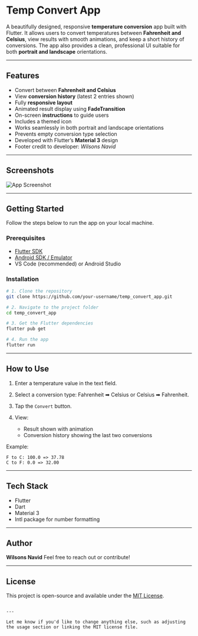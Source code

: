 # Temp Convert App

A beautifully designed, responsive **temperature conversion** app built with Flutter. It allows users to convert temperatures between **Fahrenheit and Celsius**, view results with smooth animations, and keep a short history of conversions. The app also provides a clean, professional UI suitable for both **portrait and landscape** orientations.

---

## Features

- Convert between **Fahrenheit and Celsius**
- View **conversion history** (latest 2 entries shown)
- Fully **responsive layout**
- Animated result display using **FadeTransition**
- On-screen **instructions** to guide users
- Includes a themed icon
- Works seamlessly in both portrait and landscape orientations
- Prevents empty conversion type selection
- Developed with Flutter’s **Material 3** design
- Footer credit to developer: *Wilsons Navid*

---

## Screenshots

![App Screenshot](https://cdn-icons-png.flaticon.com/512/1684/1684375.png)

---

## Getting Started

Follow the steps below to run the app on your local machine.

### Prerequisites

- [Flutter SDK](https://flutter.dev/docs/get-started/install)
- [Android SDK / Emulator](https://developer.android.com/studio)
- VS Code (recommended) or Android Studio

### Installation

```bash
# 1. Clone the repository
git clone https://github.com/your-username/temp_convert_app.git

# 2. Navigate to the project folder
cd temp_convert_app

# 3. Get the Flutter dependencies
flutter pub get

# 4. Run the app
flutter run
````

---

## How to Use

1. Enter a temperature value in the text field.
2. Select a conversion type: Fahrenheit ➡ Celsius or Celsius ➡ Fahrenheit.
3. Tap the `Convert` button.
4. View:

   * Result shown with animation
   * Conversion history showing the last two conversions

Example:

```
F to C: 100.0 => 37.78
C to F: 0.0 => 32.00
```

---

## Tech Stack

* Flutter
* Dart
* Material 3
* Intl package for number formatting

---

## Author

**Wilsons Navid**
Feel free to reach out or contribute!

---

## License

This project is open-source and available under the [MIT License](LICENSE).

```

---

Let me know if you'd like to change anything else, such as adjusting the usage section or linking the MIT license file.
```
